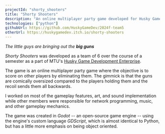 ```yaml
---
projectId: "shorty_shooters"
title: "Shorty Shooters"
description: "An online multiplayer party game developed for Husky Game Development Enterprise"
technologies: ["python"]
githubUrl: https://github.com/HuskyGameDev/2024f-team5
otherUrl: https://huskygamedev.itch.io/shorty-shooters
---
```

*The little guys are bringing out the **big guns***

*Shorty Shooters* was developed as a team of 6 over the course of a semester as
a part of MTU's [Husky Game Development Enterprise](https://huskygames.com/).

The game is an online multiplayer party game where the objective is to score on
other players by eliminating them. The gimmick is that the guns are comically
oversized compared to the players holding them and the recoil sends them all
backwards.

I worked on most of the gameplay features, art, and sound implementation while
other members were responsible for network programming, music, and other
gameplay mechanics.

The game was created in *Godot* -- an open-source game engine -- using the
engine's custom language *GDScript*, which is almost identical to Python, but
has a little more emphasis on being object oriented.

